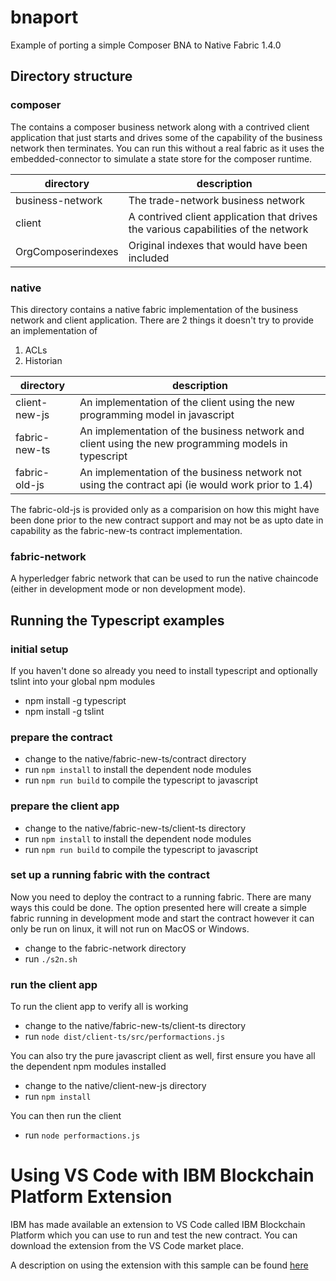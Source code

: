 # bnaport
Example of porting a simple Composer BNA to Native Fabric 1.4.0

## Directory structure

### composer
The contains a composer business network along with a contrived client application that just starts and drives some of the capability of the business network then terminates. You can run this without a real fabric as it uses the embedded-connector to simulate a state store for the composer runtime.

| directory | description |
| --------- | ----------- |
| business-network | The trade-network business network |
| client | A contrived client application that drives the various capabilities of the network |
| OrgComposerindexes | Original indexes that would have been included |

### native
This directory contains a native fabric implementation of the business network and client application. There are 2 things it doesn't try to provide an implementation of
1. ACLs
2. Historian

| directory | description |
| --------- | ----------- |
| client-new-js | An implementation of the client using the new programming model in javascript |
| fabric-new-ts | An implementation of the business network and client using the new programming models in typescript |
| fabric-old-js | An implementation of the business network not using the contract api (ie would work prior to 1.4) |

The fabric-old-js is provided only as a comparision on how this might have been done prior to the new contract support and may not be as upto date in capability as the fabric-new-ts contract implementation.


### fabric-network
A hyperledger fabric network that can be used to run the native chaincode (either in development mode or non development mode). 

## Running the Typescript examples

### initial setup
If you haven't done so already you need to install typescript and optionally tslint into your global npm modules
- npm install -g typescript
- npm install -g tslint

### prepare the contract 
- change to the native/fabric-new-ts/contract directory
- run `npm install` to install the dependent node modules
- run `npm run build` to compile the typescript to javascript

### prepare the client app
- change to the native/fabric-new-ts/client-ts directory
- run `npm install` to install the dependent node modules
- run `npm run build` to compile the typescript to javascript

### set up a running fabric with the contract
Now you need to deploy the contract to a running fabric. There are many ways this could be done. The option presented here will create a simple fabric running in development mode and start the contract however it can only be run on linux, it will not run on MacOS or Windows.
- change to the fabric-network directory
- run `./s2n.sh`

### run the client app
To run the client app to verify all is working
- change to the native/fabric-new-ts/client-ts directory
- run `node dist/client-ts/src/performactions.js`

You can also try the pure javascript client as well, first ensure you have all the dependent npm modules installed
- change to the native/client-new-js directory
- run `npm install`

You can then run the client
- run `node performactions.js`

# Using VS Code with IBM Blockchain Platform Extension
IBM has made available an extension to VS Code called IBM Blockchain Platform which you can use to run and test the new contract. You can download the extension from the VS Code market place. 

A description on using the extension with this sample can be found [here](./VSCode.md)
